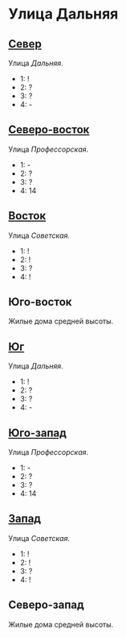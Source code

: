 # Улица Дальняя

## [Север](./570070.md)

Улица *Дальняя*.

* 1:    !
* 2:    ?
* 3:    ?
* 4:    -

## [Северо-восток](./575075.md)

Улица *Профессорская*.

* 1:    -
* 2:    ?
* 3:    ?
* 4:    14

## [Восток](./585080.md)

Улица *Советская*.

* 1:    !
* 2:    !
* 3:    ?
* 4:    !

## Юго-восток

Жилые дома средней высоты.

## [Юг](./570085.md)

Улица *Дальняя*.

* 1:    !
* 2:    ?
* 3:    ?
* 4:    -

## [Юго-запад](./565085.md)

Улица *Профессорская*.

* 1:    -
* 2:    ?
* 3:    ?
* 4:    14

## [Запад](./560080.md)

Улица *Советская*.

* 1:    !
* 2:    !
* 3:    ?
* 4:    !

## Северо-запад

Жилые дома средней высоты.
